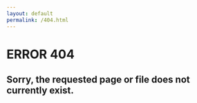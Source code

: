 ```yaml
---
layout: default
permalink: /404.html
---
```


# ERROR 404
## Sorry, the requested page or file does not currently exist.
